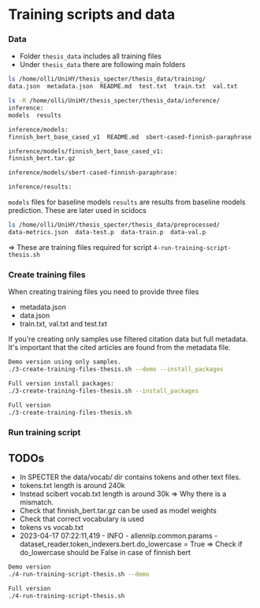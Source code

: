# Training scripts and data 

### Data 
- Folder `thesis_data` includes all training files
- Under `thesis_data` there are following main folders 
```bash
ls /home/olli/UniHY/thesis_specter/thesis_data/training/ 
data.json  metadata.json  README.md  test.txt  train.txt  val.txt
```
```bash
ls -R /home/olli/UniHY/thesis_specter/thesis_data/inference/ 
inference:
models  results

inference/models:
finnish_bert_base_cased_v1  README.md  sbert-cased-finnish-paraphrase

inference/models/finnish_bert_base_cased_v1:
finnish_bert.tar.gz

inference/models/sbert-cased-finnish-paraphrase:

inference/results:
```
`models` files for baseline models 
`results` are results from baseline models prediction. These are later used in scidocs 

```bash
ls /home/olli/UniHY/thesis_specter/thesis_data/preprocessed/ 
data-metrics.json  data-test.p  data-train.p  data-val.p
```
=> These are training files required for script `4-run-training-script-thesis.sh ` 



### Create training files
When creating training files you need to provide three files 
-  metadata.json 
- data.json
- train.txt, val.txt and test.txt 

If you're creating only samples use filtered citation data but full metadata.
It's important that the cited articles are found from the metadata file. 

```bash
Demo version using only samples.
./3-create-training-files-thesis.sh --demo --install_packages

Full version install packages: 
./3-create-training-files-thesis.sh --install_packages

Full version 
./3-create-training-files-thesis.sh
```


### Run training script 


## TODOs 
- In SPECTER the data/vocab/ dir contains tokens and other text files. 
- tokens.txt length is around 240k 
- Instead scibert vocab.txt length is around 30k => Why there is a mismatch. 
- Check that finnish_bert.tar.gz can be used as model weights 
- Check that correct vocabulary is used 
- tokens vs vocab.txt
- 2023-04-17 07:22:11,419 - INFO - allennlp.common.params - dataset_reader.token_indexers.bert.do_lowercase = True
=> Check if do_lowercase should be False in case of finnish bert 

```bash
Demo version
./4-run-training-script-thesis.sh --demo

Full version 
./4-run-training-script-thesis.sh
```
